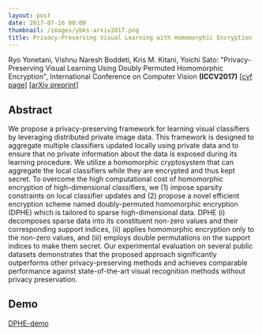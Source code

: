 ```yaml
---
layout: post
date: 2017-07-16 00:00
thumbnail: /images/ybks-arxiv2017.png
title: Privacy-Preserving Visual Learning with Homomorphic Encryption
---
```


Ryo Yonetani, Vishnu Naresh Boddeti, Kris M. Kitani, Yoichi Sato: "Privacy-Preserving Visual Learning Using Doubly Permuted Homomorphic Encryption", International Conference on Computer Vision **(ICCV2017)** [[cvf page]](http://openaccess.thecvf.com/content_iccv_2017/html/Yonetani_Privacy-Preserving_Visual_Learning_ICCV_2017_paper.html) [[arXiv preprint]](https://arxiv.org/abs/1704.02203)

<!--more-->

## Abstract

We propose a privacy-preserving framework for learning visual classifiers by leveraging distributed private image data. This framework is designed to aggregate multiple classifiers updated locally using private data and to ensure that no private information about the data is exposed during its learning procedure. We utilize a homomorphic cryptosystem that can aggregate the local classifiers while they are encrypted and thus kept secret. To overcome the high computational cost of homomorphic encryption of high-dimensional classifiers, we (1) impose sparsity constraints on local classifier updates and (2) propose a novel efficient encryption scheme named doubly-permuted homomorphic encryption (DPHE) which is tailored to sparse high-dimensional data. DPHE (i) decomposes sparse data into its constituent non-zero values and their corresponding support indices, (ii) applies homomorphic encryption only to the non-zero values, and (iii) employs double permutations on the support indices to make them secret. Our experimental evaluation on several public datasets demonstrates that the proposed approach significantly outperforms other privacy-preserving methods and achieves comparable performance against state-of-the-art visual recognition methods without privacy preservation.

## Demo
[DPHE-demo](https://github.com/yonetaniryo/DPHE-demo)
